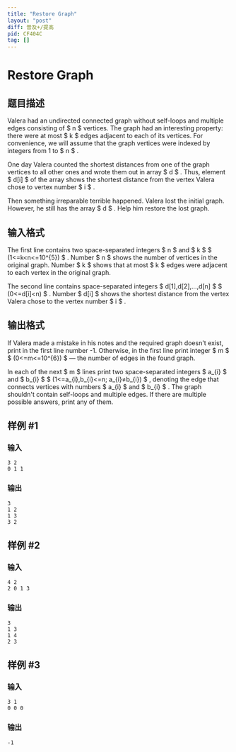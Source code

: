 ```yaml
---
title: "Restore Graph"
layout: "post"
diff: 普及+/提高
pid: CF404C
tag: []
---
```


# Restore Graph

## 题目描述

Valera had an undirected connected graph without self-loops and multiple edges consisting of $ n $ vertices. The graph had an interesting property: there were at most $ k $ edges adjacent to each of its vertices. For convenience, we will assume that the graph vertices were indexed by integers from 1 to $ n $ .

One day Valera counted the shortest distances from one of the graph vertices to all other ones and wrote them out in array $ d $ . Thus, element $ d[i] $ of the array shows the shortest distance from the vertex Valera chose to vertex number $ i $ .

Then something irreparable terrible happened. Valera lost the initial graph. However, he still has the array $ d $ . Help him restore the lost graph.

## 输入格式

The first line contains two space-separated integers $ n $ and $ k $ $ (1<=k<n<=10^{5}) $ . Number $ n $ shows the number of vertices in the original graph. Number $ k $ shows that at most $ k $ edges were adjacent to each vertex in the original graph.

The second line contains space-separated integers $ d[1],d[2],...,d[n] $ $ (0<=d[i]<n) $ . Number $ d[i] $ shows the shortest distance from the vertex Valera chose to the vertex number $ i $ .

## 输出格式

If Valera made a mistake in his notes and the required graph doesn't exist, print in the first line number -1. Otherwise, in the first line print integer $ m $ $ (0<=m<=10^{6}) $ — the number of edges in the found graph.

In each of the next $ m $ lines print two space-separated integers $ a_{i} $ and $ b_{i} $ $ (1<=a_{i},b_{i}<=n; a_{i}≠b_{i}) $ , denoting the edge that connects vertices with numbers $ a_{i} $ and $ b_{i} $ . The graph shouldn't contain self-loops and multiple edges. If there are multiple possible answers, print any of them.

## 样例 #1

### 输入

```
3 2
0 1 1

```

### 输出

```
3
1 2
1 3
3 2

```

## 样例 #2

### 输入

```
4 2
2 0 1 3

```

### 输出

```
3
1 3
1 4
2 3

```

## 样例 #3

### 输入

```
3 1
0 0 0

```

### 输出

```
-1

```

